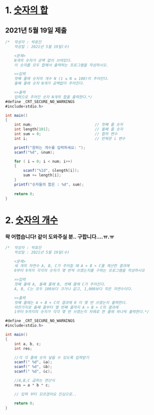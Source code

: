 # 1. [숫자의 합](https://www.acmicpc.net/problem/11720)   
## 2021년 5월 19일 제출   

```java   
/*	작성자 : 박효진
	작성일 : 2021년 5월 19일(수)

	<문제>
	N개의 숫자가 공백 없이 쓰여있다.
	이 숫자를 모두 합해서 출력하는 프로그램을 작성하시오.

	>>입력
	첫째 줄에 숫자의 개수 N (1 ≤ N ≤ 100)이 주어진다.
	둘째 줄에 숫자 N개가 공백없이 주어진다.

	>>출력
	입력으로 주어진 숫자 N개의 합을 출력한다.*/
#define _CRT_SECURE_NO_WARNINGS
#include<stdio.h>

int main()
{
	int num;							// 첫째 줄 숫자
	int length[101];					// 둘째 줄 숫자
	int sum = 0;						// 합의 변수 
	int i;								// 반복문 i 변수

	printf("원하는 개수를 입력하세요: ");
	scanf("%d", &num);

	for ( i = 0; i < num; i++)
	{
		scanf("%1d", &length[i]);
		sum += length[i];
	}
	printf("숫자들의 합은 : %d", sum);
	
	return 0;
}   
```   

# 2. [숫자의 개수](https://www.acmicpc.net/problem/2577)    
### 왁 어렵습니다! 같이 도와주실 분.. 구합니다....ㅠ.ㅠ  

```java   
/*	작성자 : 박효진
	작성일 : 2021년 5월 19일(수)

	<문제>
	세 개의 자연수 A, B, C가 주어질 때 A × B × C를 계산한 결과에 
	0부터 9까지 각각의 숫자가 몇 번씩 쓰였는지를 구하는 프로그램을 작성하시오

	>>입력
	첫째 줄에 A, 둘째 줄에 B, 셋째 줄에 C가 주어진다. 
	A, B, C는 모두 100보다 크거나 같고, 1,000보다 작은 자연수이다.

	>>출력
	첫째 줄에는 A × B × C의 결과에 0 이 몇 번 쓰였는지 출력한다. 
	마찬가지로 둘째 줄부터 열 번째 줄까지 A × B × C의 결과에 
	1부터 9까지의 숫자가 각각 몇 번 쓰였는지 차례로 한 줄에 하나씩 출력한다.*/

#define _CRT_SECURE_NO_WARNINGS
#include<stdio.h>

int main()
{
	int a, b, c;
	int res;

	//각 각 줄에 숫자 넣을 수 있도록 입력받기
	scanf(" %d", &a);
	scanf(" %d", &b);
	scanf(" %d", &c);

	//A,B,C 곱하는 연산식 
	res = a * b * c;

	// 입력 부터 모르겠어요 진심으로..

	return 0;
}   
```
